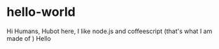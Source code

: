 # hello-world
Hi Humans,
Hubot here, I like node.js and coffeescript (that's what I am made of )
Hello
